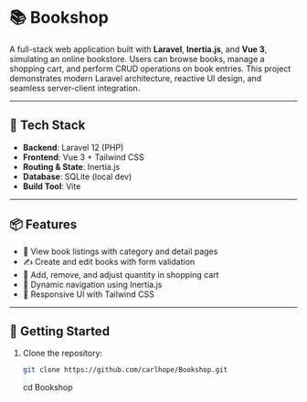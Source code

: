 # 📚 Bookshop

A full-stack web application built with **Laravel**, **Inertia.js**, and **Vue 3**, simulating an online bookstore. Users can browse books, manage a shopping cart, and perform CRUD operations on book entries. This project demonstrates modern Laravel architecture, reactive UI design, and seamless server-client integration.

---

## 🧰 Tech Stack

- **Backend**: Laravel 12 (PHP)
- **Frontend**: Vue 3 + Tailwind CSS
- **Routing & State**: Inertia.js
- **Database**: SQLite (local dev)
- **Build Tool**: Vite

---

## 📦 Features

- 📖 View book listings with category and detail pages
- ✍️ Create and edit books with form validation
- 🛒 Add, remove, and adjust quantity in shopping cart
- 🧭 Dynamic navigation using Inertia.js
- 🎨 Responsive UI with Tailwind CSS

---

## 🚀 Getting Started

1. Clone the repository:
   ```bash
   git clone https://github.com/carlhope/Bookshop.git
   ```
   cd Bookshop

